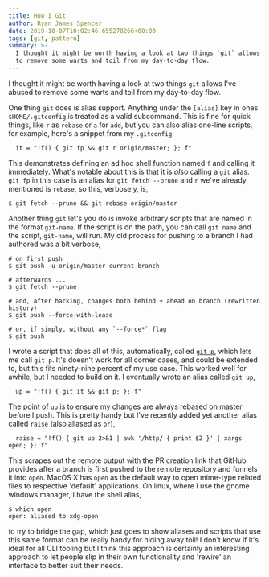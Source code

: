 ```yaml
---
title: How I Git
author: Ryan James Spencer
date: 2019-10-07T10:02:46.655278266+00:00
tags: [git, pattern]
summary: >-
  I thought it might be worth having a look at two things `git` allows I've abused
  to remove some warts and toil from my day-to-day flow.
---
```


I thought it might be worth having a look at two things `git` allows I've abused
to remove some warts and toil from my day-to-day flow.

One thing `git` does is alias support. Anything under the `[alias]` key in ones
`$HOME/.gitconfig` is treated as a valid subcommand. This is fine for quick
things, like `r` as `rebase` or `a` for `add`, but you can also alias one-line
scripts, for example, here's a snippet from my `.gitconfig`.

```
  it = "!f() { git fp && git r origin/master; }; f"
```

This demonstrates defining an ad hoc shell function named `f` and calling it
immediately. What's notable about this is that it is _also_ calling a `git`
alias. `git fp` in this case is an alias for `git fetch --prune` and `r` we've
already mentioned is `rebase`, so this, verbosely, is,

```
$ git fetch --prune && git rebase origin/master
```

Another thing `git` let's you do is invoke arbitrary scripts that are named in
the format `git-name`. If the script is on the path, you can call `git name` and
the script, `git-name`, will run. My old process for pushing to a branch I had
authored was a bit verbose,

```
# on first push
$ git push -u origin/master current-branch

# afterwards ...
$ git fetch --prune

# and, after hacking, changes both behind + ahead on branch (rewritten history)
$ git push --force-with-lease

# or, if simply, without any `--force*` flag
$ git push
```

I wrote a script that does all of this, automatically, called
[`git-p`](https://github.com/justanotherdot/gits/blob/master/scripts/git-p),
which lets me call `git p`. It's doesn't work for all corner cases, and could be
extended to, but this fits ninety-nine percent of my use case. This worked well
for awhile, but I needed to build on it. I eventually wrote an alias called `git
up`,

```
  up = "!f() { git it && git p; }; f"
```

The point of `up` is to ensure my changes are always rebased on master before I
push. This is pretty handy but I've recently added yet another alias called
`raise` (also aliased as `pr`),

```
  raise = "!f() { git up 2>&1 | awk '/http/ { print $2 }' | xargs open; }; f"
```

This scrapes out the remote output with the PR creation link that GitHub
provides after a branch is first pushed to the remote repository and funnels it
into `open`. MacOS X has `open` as the default way to open mime-type related
files to respective 'default' applications. On linux, where I use the gnome
windows manager, I have the shell alias,

```
$ which open
open: aliased to xdg-open
```

to try to bridge the gap, which just goes to show aliases and scripts that use
this same format can be really handy for hiding away toil! I don't know if it's
ideal for all CLI tooling but I think this approach is certainly an interesting
approach to let people slip in their own functionality and 'rewire' an interface
to better suit their needs.

